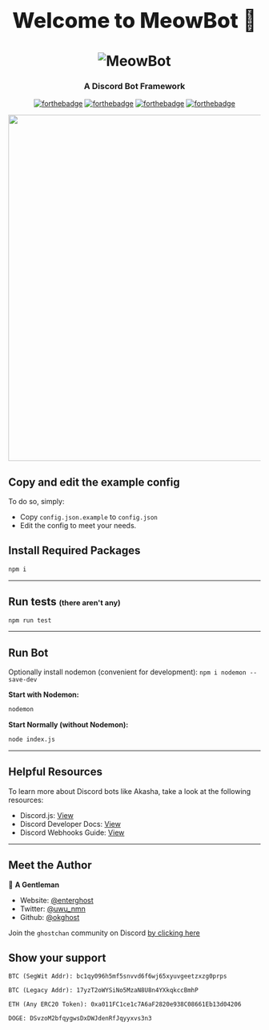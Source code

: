 <h1 align="center" style="font-size:3em; font-weight: 800;">Welcome to MeowBot 👋</h1>

<h1 align="center">
	<img
		alt="MeowBot"
		src="#">
</h1>

<h3 align="center">
	A Discord Bot Framework
</h3>

<!-- <p align="center">
	<strong>
		<a href="#">Development Site</a>
		•
		<a href="#">Docs</a>
		•
		<a href="#">Demo</a>
	</strong>
</p> -->

<div align="center" style="margin: 0px auto;">

[![forthebadge](https://forthebadge.com/images/badges/as-seen-on-tv.svg)](https://forthebadge.com)
[![forthebadge](https://forthebadge.com/images/badges/made-with-crayons.svg)](https://forthebadge.com)
[![forthebadge](https://forthebadge.com/images/badges/uses-badges.svg)](https://forthebadge.com)
[![forthebadge](https://forthebadge.com/images/badges/fuck-it-ship-it.svg)](https://forthebadge.com)

</div>

<p align="center">
	<img src="#" width="690">
</p>

## Copy and edit the example config

To do so, simply:
* Copy `config.json.example` to `config.json`
* Edit the config to meet your needs.


## Install Required Packages

```sh
npm i
```

---

## Run tests <small><small>(there aren't any)</small></small>

```sh
npm run test
```

---

## Run Bot

Optionally install nodemon (convenient for development):
`npm i nodemon --save-dev`

**Start with Nodemon:**

```sh
nodemon
```

**Start Normally (without Nodemon):**

```sh
node index.js
```

---

## Helpful Resources

To learn more about Discord bots like Akasha, take a look at the following resources:

- Discord.js: [View](https://discord.js.org/)
- Discord Developer Docs: [View](https://discord.com/developers/docs/intro)
- Discord Webhooks Guide: [View](https://birdie0.github.io/discord-webhooks-guide/index.html)

---

## Meet the Author

👤 **A Gentleman**

- Website: [@enterghost](https://linktr.ee/enterghost)
- Twitter: [@uwu_nmn](https://twitter.com/uwu_nmn)
- Github: [@okghost](https://github.com/okghost)

Join the `ghostchan` community on Discord [by clicking here](https://discord.gg/X3SXuXucs6)

## Show your support

`BTC (SegWit Addr): bc1qy096h5mf5snvvd6f6wj65xyuvgeetzxzg0prps`

`BTC (Legacy Addr): 17yzT2oWYSiNo5MzaN8U8n4YXkqkccBmhP`

`ETH (Any ERC20 Token): 0xa011FC1ce1c7A6aF2820e938C08661Eb13d04206`

`DOGE: DSvzoM2bfqygwsDxDWJdenRfJqyyxvs3n3`
